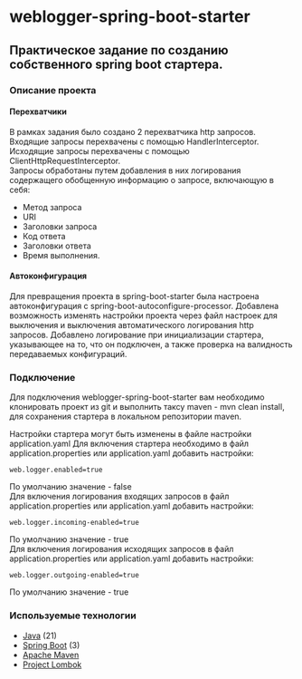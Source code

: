 # weblogger-spring-boot-starter
## Практическое задание по созданию собственного spring boot стартера.

### Описание проекта
#### Перехватчики
В рамках задания было создано 2 перехватчика http запросов.<br> Входящие запросы перехвачены с помощью HandlerInterceptor.<br>
Исходящие запросы перехвачены с помощью ClientHttpRequestInterceptor.<br>
Запросы обработаны путем добавления в них логирования содержащего обобщенную информацию о запросе, включающую в себя:
- Метод запроса
- URI
- Заголовки запроса
- Код ответа
- Заголовки ответа
- Время выполнения.

#### Автоконфигурация
Для превращения проекта в spring-boot-starter была настроена автоконфигурация с spring-boot-autoconfigure-processor.
Добавлена возможность изменять настройки проекта через файл настроек для выключения и выключения автоматического логирования http запросов.
Добавлено логирование при инициализации стартера, указывающее на то, что он подключен, а также проверка на валидность передаваемых конфигураций.

### Подключение

Для подключения weblogger-spring-boot-starter вам необходимо клонировать проект из git и выполнить таксу maven - mvn clean install, для сохранения стартера в локальном репозитории maven.

Настройки стартера могут быть изменены в файле настройки application.yaml
Для включения стартера необходимо в файл application.properties или application.yaml добавить настройки:
```
web.logger.enabled=true
```
По умолчанию значение - false <br>
Для включения логирования входящих запросов в файл application.properties или application.yaml добавить настройки:
```
web.logger.incoming-enabled=true
```
По умолчанию значение - true <br>
Для включения логирования исходящих запросов в файл application.properties или application.yaml добавить настройки:
```
web.logger.outgoing-enabled=true
```
По умолчанию значение - true <br>
### Используемые технологии
+ [Java](https://www.java.com/) (21)
+ [Spring Boot](https://spring.io/projects/spring-boot) (3)
+ [Apache Maven](https://maven.apache.org)
+ [Project Lombok](https://projectlombok.org)
